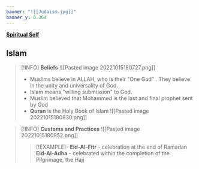 ```yaml
---
banner: "![[Judaism.jpg]]"
banner_y: 0.364
---
```

**[Spiritual Self](Spiritual%20Self.md#^PSYCHRELIGION4)**

## Islam
>[!INFO] **Beliefs**
>![[Pasted image 20221015180727.png]]
>- Muslims believe in ALLAH, who is their "One God" . They believe in the unity and universality of God.
>- Islam means "willing submission" to God.
>- Muslim believed that Mohammed is the last and final prophet sent by God
>- **Quran** is the Holy Book of Islam
>![[Pasted image 20221015180830.png]]

>[!INFO] **Customs and Practices**
>![[Pasted image 20221015180952.png]]
>
>>[!EXAMPLE]- 
>> **Eid-Al-Fitr** - celebration at the end of Ramadan
>> **Eid-Al-Adha** - celebrated within the completion of the Pilgrimage, the Hajj